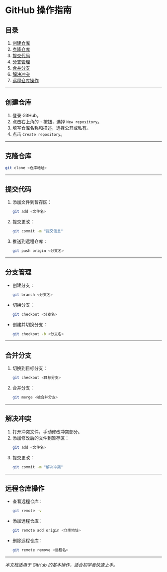 # GitHub 操作指南

## 目录
1. [创建仓库](#创建仓库)
2. [克隆仓库](#克隆仓库)
3. [提交代码](#提交代码)
4. [分支管理](#分支管理)
5. [合并分支](#合并分支)
6. [解决冲突](#解决冲突)
7. [远程仓库操作](#远程仓库操作)

---

## 创建仓库
1. 登录 GitHub。
2. 点击右上角的 `+` 按钮，选择 `New repository`。
3. 填写仓库名称和描述，选择公开或私有。
4. 点击 `Create repository`。

---

## 克隆仓库
```bash
git clone <仓库地址>
```

---

## 提交代码
1. 添加文件到暂存区：
    ```bash
    git add <文件名>
    ```
2. 提交更改：
    ```bash
    git commit -m "提交信息"
    ```
3. 推送到远程仓库：
    ```bash
    git push origin <分支名>
    ```

---

## 分支管理
- 创建分支：
  ```bash
  git branch <分支名>
  ```
- 切换分支：
  ```bash
  git checkout <分支名>
  ```
- 创建并切换分支：
  ```bash
  git checkout -b <分支名>
  ```

---

## 合并分支
1. 切换到目标分支：
    ```bash
    git checkout <目标分支>
    ```
2. 合并分支：
    ```bash
    git merge <被合并分支>
    ```

---

## 解决冲突
1. 打开冲突文件，手动修改冲突部分。
2. 添加修改后的文件到暂存区：
    ```bash
    git add <文件名>
    ```
3. 提交更改：
    ```bash
    git commit -m "解决冲突"
    ```

---

## 远程仓库操作
- 查看远程仓库：
  ```bash
  git remote -v
  ```
- 添加远程仓库：
  ```bash
  git remote add origin <仓库地址>
  ```
- 删除远程仓库：
  ```bash
  git remote remove <远程名>
  ```

---

*本文档适用于 GitHub 的基本操作，适合初学者快速上手。*